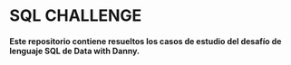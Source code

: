 <h1> SQL CHALLENGE</h1>

<h4> Este repositorio contiene resueltos los casos de estudio del desafío de lenguaje SQL de Data with Danny.</h4>
